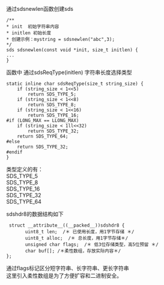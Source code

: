通过sdsnewlen函数创建sds
```
/**
* init  初始字符串内容
* initlen 初始长度
* 创建示例：mystring = sdsnewlen("abc",3);
*/
sds sdsnewlen(const void *init, size_t initlen) {
...
}
```
函数中 通过sdsReqType(initlen)  字符串长度选择类型
```
static inline char sdsReqType(size_t string_size) {
    if (string_size < 1<<5)
        return SDS_TYPE_5;
    if (string_size < 1<<8)
        return SDS_TYPE_8;
    if (string_size < 1<<16)
        return SDS_TYPE_16;
#if (LONG_MAX == LLONG_MAX)
    if (string_size < 1ll<<32)
        return SDS_TYPE_32;
    return SDS_TYPE_64;
#else
    return SDS_TYPE_32;
#endif
}
```
类型定义的有：  
SDS_TYPE_5  
SDS_TYPE_8  
SDS_TYPE_16  
SDS_TYPE_32  
SDS_TYPE_64
 
sdshdr8的数据结构如下 
```
 struct __attribute__((__packed__))sdshdr8 {  
       uint8_t len;  /＊ 已使用长度，用1字节存储 ＊/￼   
       uint8_t alloc;  /＊ 总长度，用1字节存储＊/￼  
       unsigned char flags;  /＊ 低3位存储类型，高5位预留 ＊/￼          
       char buf[]; /＊柔性数组，存放实际内容＊/￼    
};￼

```

通过flags标记区分短字符串、长字符串、更长字符串  
这里引入柔性数组是为了方便扩容和二进制安全。


